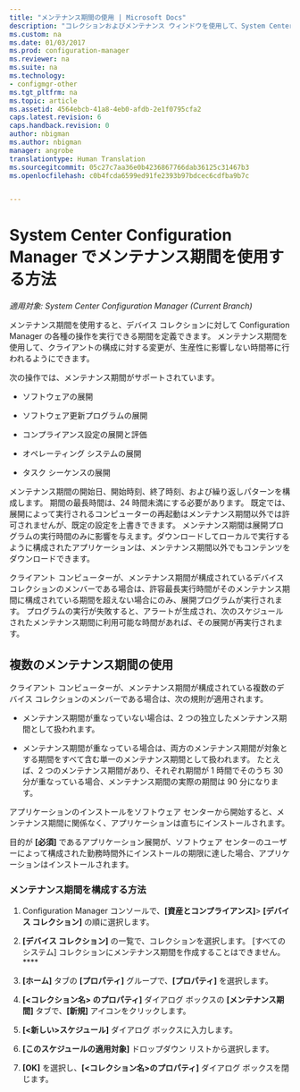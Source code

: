 ```yaml
---
title: "メンテナンス期間の使用 | Microsoft Docs"
description: "コレクションおよびメンテナンス ウィンドウを使用して、System Center Configuration Manager でクライアントを効果的に管理します。"
ms.custom: na
ms.date: 01/03/2017
ms.prod: configuration-manager
ms.reviewer: na
ms.suite: na
ms.technology:
- configmgr-other
ms.tgt_pltfrm: na
ms.topic: article
ms.assetid: 4564ebcb-41a8-4eb0-afdb-2e1f0795cfa2
caps.latest.revision: 6
caps.handback.revision: 0
author: nbigman
ms.author: nbigman
manager: angrobe
translationtype: Human Translation
ms.sourcegitcommit: 05c27c7aa36e0b4236867766dab36125c31467b3
ms.openlocfilehash: c0b4fcda6599ed91fe2393b97bdcec6cdfba9b7c


---
```

# <a name="how-to-use-maintenance-windows-in-system-center-configuration-manager"></a>System Center Configuration Manager でメンテナンス期間を使用する方法

*適用対象: System Center Configuration Manager (Current Branch)*

メンテナンス期間を使用すると、デバイス コレクションに対して Configuration Manager の各種の操作を実行できる期間を定義できます。 メンテナンス期間を使用して、クライアントの構成に対する変更が、生産性に影響しない時間帯に行われるようにできます。  

 次の操作では、メンテナンス期間がサポートされています。  

-   ソフトウェアの展開  

-   ソフトウェア更新プログラムの展開  

-   コンプライアンス設定の展開と評価  

-   オペレーティング システムの展開  

-   タスク シーケンスの展開  

 メンテナンス期間の開始日、開始時刻、終了時刻、および繰り返しパターンを構成します。 期間の最長時間は、24 時間未満にする必要があります。 既定では、展開によって実行されるコンピューターの再起動はメンテナンス期間以外では許可されませんが、既定の設定を上書きできます。 メンテナンス期間は展開プログラムの実行時間のみに影響を与えます。ダウンロードしてローカルで実行するように構成されたアプリケーションは、メンテナンス期間以外でもコンテンツをダウンロードできます。  

 クライアント コンピューターが、メンテナンス期間が構成されているデバイス コレクションのメンバーである場合は、許容最長実行時間がそのメンテナンス期間に構成されている期間を超えない場合にのみ、展開プログラムが実行されます。 プログラムの実行が失敗すると、アラートが生成され、次のスケジュールされたメンテナンス期間に利用可能な時間があれば、その展開が再実行されます。  

## <a name="using-multiple-maintenance-windows"></a>複数のメンテナンス期間の使用  
 クライアント コンピューターが、メンテナンス期間が構成されている複数のデバイス コレクションのメンバーである場合は、次の規則が適用されます。  

-   メンテナンス期間が重なっていない場合は、2 つの独立したメンテナンス期間として扱われます。  

-   メンテナンス期間が重なっている場合は、両方のメンテナンス期間が対象とする期間をすべて含む単一のメンテナンス期間として扱われます。 たとえば、2 つのメンテナンス期間があり、それぞれ期間が 1 時間でそのうち 30 分が重なっている場合、メンテナンス期間の実際の期間は 90 分になります。  

 アプリケーションのインストールをソフトウェア センターから開始すると、メンテナンス期間に関係なく、アプリケーションは直ちにインストールされます。  

 目的が **[必須]** であるアプリケーション展開が、ソフトウェア センターのユーザーによって構成された勤務時間外にインストールの期限に達した場合、アプリケーションはインストールされます。  

### <a name="how-to-configure-maintenance-windows"></a>メンテナンス期間を構成する方法  

1.  Configuration Manager コンソールで、**[資産とコンプライアンス]**>  **[デバイス コレクション]** の順に選択します。  

3.  **[デバイス コレクション]** の一覧で、コレクションを選択します。 [すべてのシステム] コレクションにメンテナンス期間を作成することはできません。 ****  

4.  **[ホーム]** タブの **[プロパティ]** グループで、**[プロパティ]** を選択します。  

5.  **[&lt;コレクション名\> のプロパティ]** ダイアログ ボックスの **[メンテナンス期間]** タブで、**[新規]** アイコンをクリックします。  

6.  **[&lt;新しい\>スケジュール]** ダイアログ ボックスに入力します。  

7.  **[このスケジュールの適用対象]** ドロップダウン リストから選択します。  

8.  **[OK]** を選択し、**[&lt;コレクション名\>のプロパティ]** ダイアログ ボックスを閉じます。  



<!--HONumber=Jan17_HO1-->


